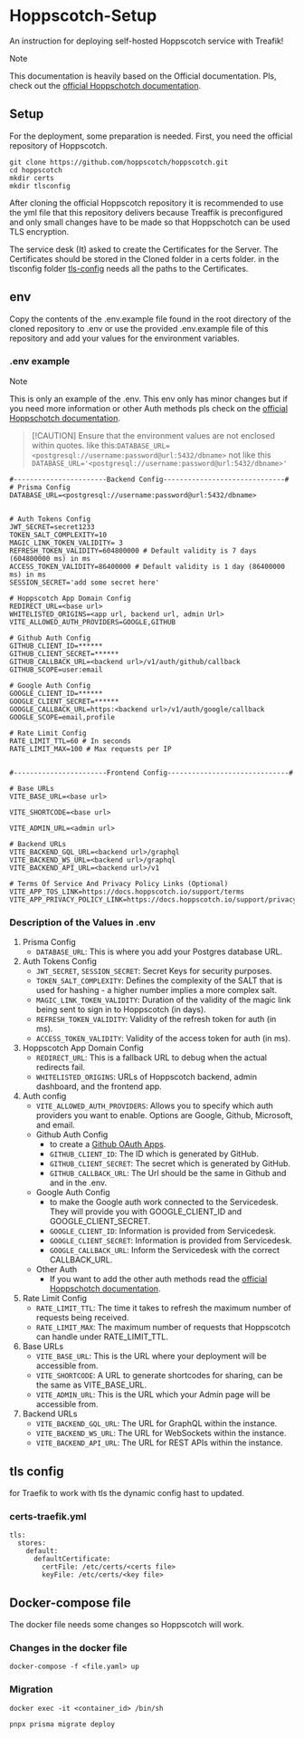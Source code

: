 # Hoppscotch-Setup
An instruction for deploying self-hosted Hoppscotch service with Treafik!

> [!NOTE]
> This documentation is heavily based on the Official documentation. Pls, check out the [official Hoppschotch documentation](https://docs.hoppscotch.io/documentation/self-host/community-edition/install-and-build).

## Setup
For the deployment, some preparation is needed. 
First, you need the official repository of Hoppscotch.

```
git clone https://github.com/hoppscotch/hoppscotch.git
cd hoppscotch
mkdir certs
mkdir tlsconfig
```
After cloning the official Hoppscotch repository it is recommended to use the yml file that this repository delivers because Treaffik is preconfigured and only small changes have to be made so that Hoppschotch can be used TLS encryption.

The service desk (It) asked to create the Certificates for the Server. The Certificates should be stored in the Cloned folder in a certs folder.
in the tlsconfig folder [tls-config](README.md#tls-config) needs all the paths to the Certificates.

   
## env
Copy the contents of the .env.example file found in the root directory of the cloned repository to .env or use the provided .env.example file of this repository and add your values for the environment variables.

### .env example
> [!NOTE]
> This is only an example of the .env. This env only has minor changes but if you need more information or other Auth methods pls check on the [official Hoppschotch documentation](https://docs.hoppscotch.io/documentation/self-host/community-edition/install-and-build).

>  [!CAUTION]
> Ensure that the environment values are not enclosed within quotes.
> like this:`DATABASE_URL=<postgresql://username:password@url:5432/dbname>` not like this `DATABASE_URL='<postgresql://username:password@url:5432/dbname>'`

```
#-----------------------Backend Config------------------------------#
# Prisma Config
DATABASE_URL=<postgresql://username:password@url:5432/dbname>


# Auth Tokens Config
JWT_SECRET=secret1233
TOKEN_SALT_COMPLEXITY=10
MAGIC_LINK_TOKEN_VALIDITY= 3
REFRESH_TOKEN_VALIDITY=604800000 # Default validity is 7 days (604800000 ms) in ms
ACCESS_TOKEN_VALIDITY=86400000 # Default validity is 1 day (86400000 ms) in ms
SESSION_SECRET='add some secret here'

# Hoppscotch App Domain Config
REDIRECT_URL=<base url>
WHITELISTED_ORIGINS=<app url, backend url, admin Url>
VITE_ALLOWED_AUTH_PROVIDERS=GOOGLE,GITHUB

# Github Auth Config
GITHUB_CLIENT_ID=******
GITHUB_CLIENT_SECRET=******
GITHUB_CALLBACK_URL=<backend url>/v1/auth/github/callback
GITHUB_SCOPE=user:email

# Google Auth Config
GOOGLE_CLIENT_ID=******
GOOGLE_CLIENT_SECRET=******
GOOGLE_CALLBACK_URL=https:<backend url>/v1/auth/google/callback
GOOGLE_SCOPE=email,profile

# Rate Limit Config
RATE_LIMIT_TTL=60 # In seconds
RATE_LIMIT_MAX=100 # Max requests per IP


#-----------------------Frontend Config------------------------------#

# Base URLs
VITE_BASE_URL=<base url>

VITE_SHORTCODE=<base url>

VITE_ADMIN_URL=<admin url>

# Backend URLs
VITE_BACKEND_GQL_URL=<backend url>/graphql
VITE_BACKEND_WS_URL=<backend url>/graphql
VITE_BACKEND_API_URL=<backend url>/v1

# Terms Of Service And Privacy Policy Links (Optional)
VITE_APP_TOS_LINK=https://docs.hoppscotch.io/support/terms
VITE_APP_PRIVACY_POLICY_LINK=https://docs.hoppscotch.io/support/privacy
```

### Description of the Values in .env 
1. Prisma Config
   - `DATABASE_URL`: This is where you add your Postgres database URL.
2. Auth Tokens Config
   - `JWT_SECRET`, `SESSION_SECRET`: Secret Keys for security purposes.
   - `TOKEN_SALT_COMPLEXITY`: Defines the complexity of the SALT that is used for hashing - a higher number implies a more complex salt.
   - `MAGIC_LINK_TOKEN_VALIDITY`: Duration of the validity of the magic link being sent to sign in to Hoppscotch (in days).
   - `REFRESH_TOKEN_VALIDITY`: Validity of the refresh token for auth (in ms).
   - `ACCESS_TOKEN_VALIDITY`: Validity of the access token for auth (in ms).
3. Hoppscotch App Domain Config
   - `REDIRECT_URL`: This is a fallback URL to debug when the actual redirects fail.
   - `WHITELISTED_ORIGINS`: URLs of Hoppscotch backend, admin dashboard, and the frontend app.
4. Auth config
   - `VITE_ALLOWED_AUTH_PROVIDERS`: Allows you to specify which auth providers you want to enable. Options are Google, Github, Microsoft, and email.
   - Github Auth Config
      - to create a [Github OAuth Apps](https://github.com/settings/developers).
      - `GITHUB_CLIENT_ID`: The ID which is generated by GitHub.
      - `GITHUB_CLIENT_SECRET`: The secret which is generated by GitHub.
      - `GITHUB_CALLBACK_URL`: The Url should be the same in Github and and in the .env.
   - Google Auth Config
      - to make the Google auth work connected to the Servicedesk. They will provide you with GOOGLE_CLIENT_ID and GOOGLE_CLIENT_SECRET.
      - `GOOGLE_CLIENT_ID`: Information is provided from Servicedesk.
      - `GOOGLE_CLIENT_SECRET`: Information is provided from Servicedesk.
      - `GOOGLE_CALLBACK_URL`: Inform the Servicedesk with the correct CALLBACK_URL.
   - Other Auth
      - If you want to add the other auth methods read the [official Hoppschotch documentation](https://docs.hoppscotch.io/documentation/self-host/community-edition/install-and-build).
5. Rate Limit Config 
   - `RATE_LIMIT_TTL`: The time it takes to refresh the maximum number of requests being received.
   - `RATE_LIMIT_MAX`: The maximum number of requests that Hoppscotch can handle under RATE_LIMIT_TTL.
6. Base URLs
   - `VITE_BASE_URL`:  This is the URL where your deployment will be accessible from.
   - `VITE_SHORTCODE`:  A URL to generate shortcodes for sharing, can be the same as VITE_BASE_URL.
   - `VITE_ADMIN_URL`: This is the URL which your Admin page will be accessible from.
7. Backend URLs
   - `VITE_BACKEND_GQL_URL`: The URL for GraphQL within the instance.
   - `VITE_BACKEND_WS_URL`: The URL for WebSockets within the instance.
   - `VITE_BACKEND_API_URL`: The URL for REST APIs within the instance.

## tls config
for Traefik to work with tls the dynamic config hast to updated.
### certs-traefik.yml
```
tls:
  stores:
    default:
      defaultCertificate:
        certFile: /etc/certs/<certs file>
        keyFile: /etc/certs/<key file>
```
## Docker-compose file
The docker file needs some changes so Hoppscotch will work.

### Changes in the docker file


```
docker-compose -f <file.yaml> up
```
### Migration
```
docker exec -it <container_id> /bin/sh
```
 
```
pnpx prisma migrate deploy
```

